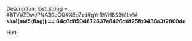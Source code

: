 Description:
lost_string =  #6TV#ZDwJPNA30eGQ#X8b7xd#gYrRWHBS9h1Lv!# <br> <b>sha1(md5(flag)) == 64c6d8504872637e8426d4f25fb0436a3f2800dd</b>

Hint:
